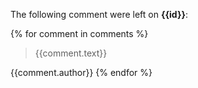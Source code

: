 The following comment were left on **{{id}}**:

{% for comment in comments %}
> {{comment.text}}

{{comment.author}}
{% endfor %}
